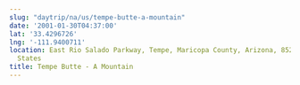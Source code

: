 ```yaml
---
slug: "daytrip/na/us/tempe-butte-a-mountain"
date: '2001-01-30T04:37:00'
lat: '33.4296726'
lng: '-111.9400711'
location: East Rio Salado Parkway, Tempe, Maricopa County, Arizona, 85281, United
  States
title: Tempe Butte - A Mountain
---
```



